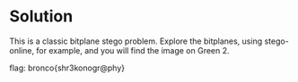 # Solution
This is a classic bitplane stego problem. Explore the bitplanes, using stego-online, for example, and you will find the image on Green 2.

flag: bronco{shr3konogr@phy}